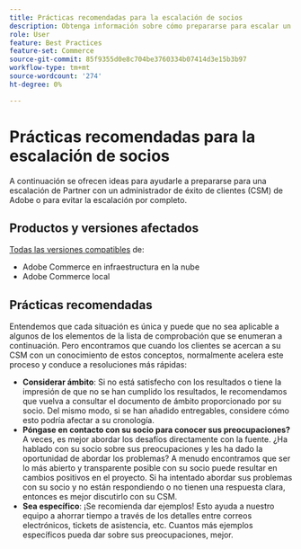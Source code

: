 ```yaml
---
title: Prácticas recomendadas para la escalación de socios
description: Obtenga información sobre cómo prepararse para escalar un problema de socio con un administrador de éxito de clientes de Adobe o cómo evitar una escalación.
role: User
feature: Best Practices
feature-set: Commerce
source-git-commit: 85f9355d0e8c704be3760334b07414d3e15b3b97
workflow-type: tm+mt
source-wordcount: '274'
ht-degree: 0%

---
```



# Prácticas recomendadas para la escalación de socios

A continuación se ofrecen ideas para ayudarle a prepararse para una escalación de Partner con un administrador de éxito de clientes (CSM) de Adobe o para evitar la escalación por completo.

## Productos y versiones afectados

[Todas las versiones compatibles](../../../release/versions.md) de:

* Adobe Commerce en infraestructura en la nube
* Adobe Commerce local

## Prácticas recomendadas

Entendemos que cada situación es única y puede que no sea aplicable a algunos de los elementos de la lista de comprobación que se enumeran a continuación. Pero encontramos que cuando los clientes se acercan a su CSM con un conocimiento de estos conceptos, normalmente acelera este proceso y conduce a resoluciones más rápidas:

* **Considerar ámbito**: Si no está satisfecho con los resultados o tiene la impresión de que no se han cumplido los resultados, le recomendamos que vuelva a consultar el documento de ámbito proporcionado por su socio. Del mismo modo, si se han añadido entregables, considere cómo esto podría afectar a su cronología.
* **Póngase en contacto con su socio para conocer sus preocupaciones?** A veces, es mejor abordar los desafíos directamente con la fuente. ¿Ha hablado con su socio sobre sus preocupaciones y les ha dado la oportunidad de abordar los problemas? A menudo encontramos que ser lo más abierto y transparente posible con su socio puede resultar en cambios positivos en el proyecto. Si ha intentado abordar sus problemas con su socio y no están respondiendo o no tienen una respuesta clara, entonces es mejor discutirlo con su CSM.
* **Sea específico**: ¡Se recomienda dar ejemplos! Esto ayuda a nuestro equipo a ahorrar tiempo a través de los detalles entre correos electrónicos, tickets de asistencia, etc. Cuantos más ejemplos específicos pueda dar sobre sus preocupaciones, mejor.
